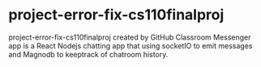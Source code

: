 # project-error-fix-cs110finalproj
project-error-fix-cs110finalproj created by GitHub Classroom
Messenger app is a React Nodejs chatting app that using socketIO to emit messages and Magnodb to keeptrack of chatroom history.
